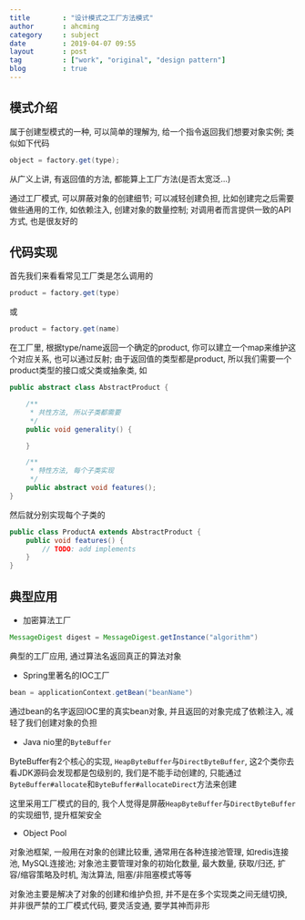 ```yaml
---
title        : "设计模式之工厂方法模式"
author       : ahcming
category     : subject
date         : 2019-04-07 09:55
layout       : post
tag          : ["work", "original", "design pattern"]
blog         : true
---
```


## 模式介绍

属于创建型模式的一种, 可以简单的理解为, 给一个指令返回我们想要对象实例; 类似如下代码

```java
object = factory.get(type);
```

从广义上讲, 有返回值的方法, 都能算上工厂方法(是否太宽泛...)

通过工厂模式, 可以屏蔽对象的创建细节; 
可以减轻创建负担, 比如创建完之后需要做些通用的工作, 如依赖注入, 创建对象的数量控制; 
对调用者而言提供一致的API方式, 也是很友好的

## 代码实现

首先我们来看看常见工厂类是怎么调用的

```java
product = factory.get(type)
```

或

```java
product = factory.get(name)
```

在工厂里, 根据type/name返回一个确定的product, 你可以建立一个map来维护这个对应关系, 也可以通过反射; 
由于返回值的类型都是product, 所以我们需要一个product类型的接口或父类或抽象类, 如

```java
public abstract class AbstractProduct {

    /**
     * 共性方法, 所以子类都需要
     */ 
    public void generality() {

    }

    /** 
     * 特性方法, 每个子类实现
     */ 
    public abstract void features();
}
```

然后就分别实现每个子类的

```java
public class ProductA extends AbstractProduct {
    public void features() {
        // TODO: add implements
    }
}
```

## 典型应用

- 加密算法工厂

```java
MessageDigest digest = MessageDigest.getInstance("algorithm")
```

典型的工厂应用, 通过算法名返回真正的算法对象

- Spring里著名的IOC工厂

```java
bean = applicationContext.getBean("beanName")
```

通过bean的名字返回IOC里的真实bean对象, 并且返回的对象完成了依赖注入, 减轻了我们创建对象的负担

- Java nio里的`ByteBuffer`

ByteBuffer有2个核心的实现, `HeapByteBuffer`与`DirectByteBuffer`, 这2个类你去看JDK源码会发现都是包级别的, 我们是不能手动创建的,
只能通过`ByteBuffer#allocate`和`ByteBuffer#allocateDirect`方法来创建

这里采用工厂模式的目的, 我个人觉得是屏蔽`HeapByteBuffer`与`DirectByteBuffer`的实现细节, 提升框架安全

- Object Pool

对象池框架, 一般用在对象的创建比较重, 通常用在各种连接池管理, 如redis连接池, MySQL连接池; 
对象池主要管理对象的初始化数量, 最大数量, 获取/归还, 扩容/缩容策略及时机, 淘汰算法, 阻塞/非阻塞模式等等

对象池主要是解决了对象的创建和维护负担, 并不是在多个实现类之间无缝切换, 并非很严禁的工厂模式代码, 要灵活变通, 要学其神而非形
